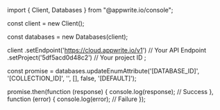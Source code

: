 import { Client,  Databases } from "@appwrite.io/console";

const client = new Client();

const databases = new Databases(client);

client
    .setEndpoint('https://cloud.appwrite.io/v1') // Your API Endpoint
    .setProject('5df5acd0d48c2') // Your project ID
;

const promise = databases.updateEnumAttribute('[DATABASE_ID]', '[COLLECTION_ID]', '', [], false, '[DEFAULT]');

promise.then(function (response) {
    console.log(response); // Success
}, function (error) {
    console.log(error); // Failure
});